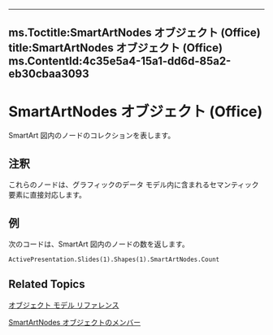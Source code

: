 

---
ms.Toctitle:SmartArtNodes オブジェクト (Office)
title:SmartArtNodes オブジェクト (Office)
ms.ContentId:4c35e5a4-15a1-dd6d-85a2-eb30cbaa3093
---
# SmartArtNodes オブジェクト (Office)




SmartArt 図内のノードのコレクションを表します。

## 注釈
これらのノードは、グラフィックのデータ モデル内に含まれるセマンティック要素に直接対応します。



## 例
次のコードは、SmartArt 図内のノードの数を返します。

```vba
ActivePresentation.Slides(1).Shapes(1).SmartArtNodes.Count
```




## Related Topics

[オブジェクト モデル リファレンス](499c789a-aba2-0fad-649a-0ea964cd3b5e.md)

[SmartArtNodes オブジェクトのメンバー](1ebf55b0-5b97-5c4e-5d7f-d119ba051bf4.md)




